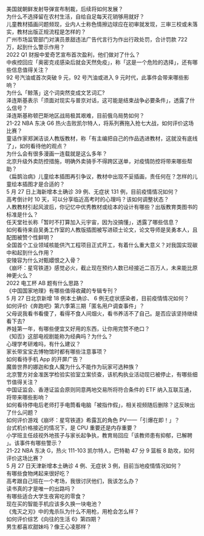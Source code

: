 美国就朝鲜发射导弹宣布制裁，后续将如何发展？  
为什么不选择留在农村生活，自给自足每天花销够用就好？  
儿童教材插画问题频现，业内人士称色情擦边球应在初审就发现，三审三校或未落实，教材出版正规流程是怎样的？  
广州市场监管部门对演员景甜违法广告代言行为作出行政处罚，合计罚款 722 万，起到什么警示作用？  
2022 Q1 财报中爱奇艺宣布首次盈利，他们做对了什么？  
中疾控回应「奥密克戎感染后就会天然免疫」，称「这是一个危险的选择」，还有哪些信息值得关注？  
92 号汽油或首次突破 9 元，92 号汽油或进入 9 元时代，此事件会带来哪些影响？  
为什么「鲸落」这个词突然变成文艺词汇?  
泽连斯基表示「须面对现实与普京对话，这可能是结束战争必要条件」，透露了什么信号？  
泽连斯基称顿巴斯地区战局极其艰难，目前俄乌局势如何？  
21-22 NBA 东决 G6 热火击败凯尔特人，将系列赛拖入抢七大战，如何评价这场比赛？  
童话作家郑渊洁谈人教版教材，称「有主编把自己的作品选进教材，这就没有底线了」，如何看待他的观点？  
为什么会有很多漫画一连载就是这么多年？  
北京升级外卖防控措施，明确外卖骑手不得跨区送单，对疫情防控将带来哪些帮助？  
《扁鹊治病》儿童绘本插图再引争议，教材中出现不妥插画，责任何在？怎样的儿童绘本插图才是合适的？  
5 月 27 日上海新增本土确诊 39 例、无症状 131 例，目前疫情情况如何？  
高考倒计时 10 天，可以分享临近高考时的心理吗？该如何调整状态？  
人教教材引起风波后，你记忆中优秀教材或绘本的设计有哪些？出版教育类图书的标准是什么？  
任天堂社长称「暂时不打算加入元宇宙，因为没搞懂」，透露了哪些信息？  
如何看待来自吴勇工作室的人教版插图被写进硕士论文，论文导师是吴勇本人，且配图被赞个性鲜明？  
全国首个工业领域核能供汽工程项目正式开工，有着什么重大意义？对我国实现碳中和起到什么作用？  
安陵容为什么对甄嬛恨之入骨？  
《崩坏：星穹铁道》感觉必火，截止现在预约人数已经接近二百万人，未来能比原神更火么？  
2022 电工杯 AB 题有什么思路？  
《中国国家地理》有哪些值得收藏的专辑专刊？  
5 月 27 日北京新增 18 例本土确诊、 6 例无症状感染者，目前疫情情况如何？  
如何评价《奔跑吧》第六季第三期「匿名用户调查事件」？  
父母说我看书看傻了，看得不食人间烟火，看书养活不了自己。是否应该坚持继续看下去?  
养娃第一年，有哪些便宜又好用的东西，让你用完赞不绝口？  
《知否》这部电视剧能称为经典吗？为什么？  
心理学考研难吗，有什么建议？  
家长带宝宝去博物馆时都有哪些注意事项？  
如何看待手机 App 的开屏广告？  
魔兽世界的娜迦和食人魔为什么不能作为玩家可选种族？  
北京警方对金准医学检验实验室立案侦查，该机构执业活动现已被停止，有哪些细节值得关注？  
中国证监会、香港证监会原则同意两地交易所将符合条件的 ETF 纳入互联互通，将带来哪些影响？  
如何看待停电后老师打手电筒看电脑「被指作假」，相关视频随后删除？这反映出了什么问题？  
如何评价游戏《崩坏：星穹铁道》希露瓦的角色 PV——「引爆在即！」？  
台式机价格接近的情况下，是 CPU 重要还是内存重要？  
小学班主任歧视外地孩子与家长起争执，教育局回应「该教师患有抑郁，已解聘 」。该事件有哪些警示？  
21-22 NBA 东决 G，热火 111-103 凯尔特人，巴特勒 47 分 9 篮板 8 助攻，如何评价这场比赛？  
5 月 27 日天津新增本土确诊 4 例、无症状 3 例，目前当地疫情情况如何？  
有哪些食物烤起来很好吃？  
高考跟自己班在一个考场，我很讨厌他们，我该怎么办？  
读书真的才是唯一的出路吗？  
有哪些适合大学生夜宵吃的零食？  
现在买的智能手机应该多久换一块电池？  
《鬼灭之刃》中的鬼杀队为什么不用枪，用枪会怎么样？  
如何评价综艺《向往的生活 6》第四期？  
男生都喜欢甜妹吗？像王心凌那样？  
